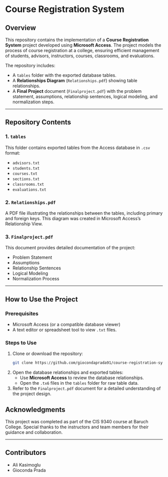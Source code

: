 # **Course Registration System**

## **Overview**
This repository contains the implementation of a **Course Registration System** project developed using **Microsoft Access**. The project models the process of course registration at a college, ensuring efficient management of students, advisors, instructors, courses, classrooms, and evaluations.

The repository includes:

- A `tables` folder with the exported database tables.
- A **Relationships Diagram** (`Relationships.pdf`) showing table relationships.
- A **Final Project** document (`Finalproject.pdf`) with the problem statement, assumptions, relationship sentences, logical modeling, and normalization steps.

---

## **Repository Contents**

### **1. `tables`**
This folder contains exported tables from the Access database in `.csv` format:
- `advisors.txt`
- `students.txt`
- `courses.txt`
- `sections.txt`
- `classrooms.txt`
- `evaluations.txt`

### **2. `Relationships.pdf`**
A PDF file illustrating the relationships between the tables, including primary and foreign keys. This diagram was created in Microsoft Access’s Relationship View.

### **3. `Finalproject.pdf`**
This document provides detailed documentation of the project:
- Problem Statement
- Assumptions
- Relationship Sentences
- Logical Modeling
- Normalization Process

---

## **How to Use the Project**

### **Prerequisites**
- Microsoft Access (or a compatible database viewer) 
- A text editor or spreadsheet tool to view `.txt` files.

### **Steps to Use**
1. Clone or download the repository:
   ```bash
   git clone https://github.com/giocondaprada91/course-registration-system.git
   ```
2. Open the database relationships and exported tables:
   - Use **Microsoft Access** to review the database relationships.
   - Open the `.tx6` files in the `tables` folder for raw table data.
3. Refer to the `Finalproject.pdf` document for a detailed understanding of the project design.


## **Acknowledgments**
This project was completed as part of the CIS 9340 course at Baruch College. Special thanks to the instructors and team members for their guidance and collaboration.

---

## **Contributors**
- Ali Kasimoglu
- Gioconda Prada
